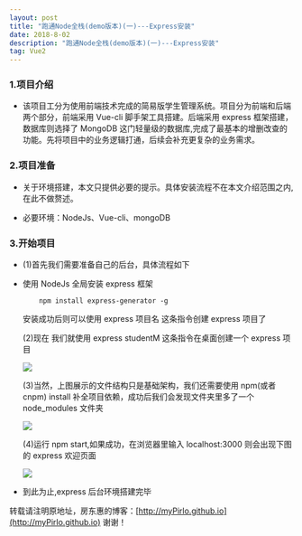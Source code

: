 ```yaml
---
layout: post
title: "跑通Node全栈(demo版本)(一)---Express安装"
date: 2018-8-02
description: "跑通Node全栈(demo版本)(一)---Express安装"
tag: Vue2
---
```


### 1.项目介绍

- 该项目工分为使用前端技术完成的简易版学生管理系统。项目分为前端和后端两个部分，前端采用 Vue-cli 脚手架工具搭建。后端采用 express 框架搭建，数据库则选择了 MongoDB 这门轻量级的数据库,完成了最基本的增删改查的功能。先将项目中的业务逻辑打通，后续会补充更复杂的业务需求。

### 2.项目准备

- 关于环境搭建，本文只提供必要的提示。具体安装流程不在本文介绍范围之内,在此不做赘述。

- 必要环境：NodeJs、Vue-cli、mongoDB

### 3.开始项目

- (1)首先我们需要准备自己的后台，具体流程如下

- 使用 NodeJs 全局安装 express 框架

  ```
      npm install express-generator -g
  ```

  安装成功后则可以使用 express 项目名 这条指令创建 express 项目了

  (2)现在 我们就使用 express studentM 这条指令在桌面创建一个 express 项目

  ![](/images/posts/vue/01.png)

  (3)当然，上图展示的文件结构只是基础架构，我们还需要使用 npm(或者 cnpm) install 补全项目依赖，成功后我们会发现文件夹里多了一个 node_modules 文件夹

  ![](/images/posts/vue/02.png)

  (4)运行 npm start,如果成功，在浏览器里输入 localhost:3000 则会出现下图的 express 欢迎页面

  ![](/images/posts/vue/03.png)

- 到此为止,express 后台环境搭建完毕

转载请注明原地址，房东惠的博客：[http://myPirlo.github.io](http://myPirlo.github.io) 谢谢！
